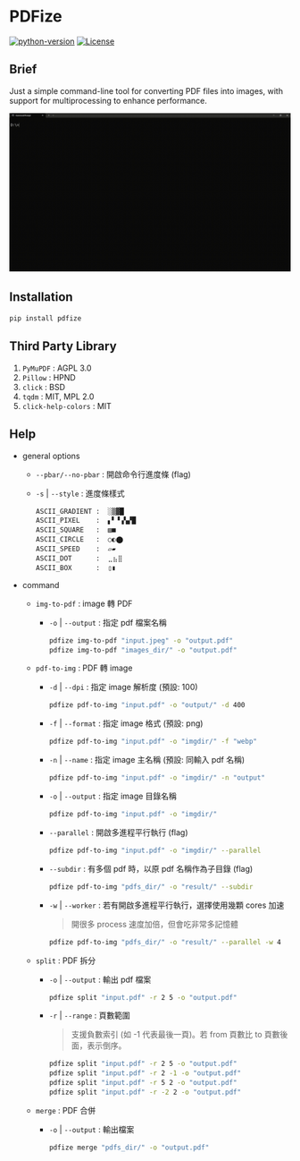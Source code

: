 # PDFize

[![python-version](https://img.shields.io/badge/python-3.11-blue)](https://www.python.org/downloads/release/python-3114/)
[![License](https://img.shields.io/github/license/RogelioKG/PDFize?style=flat)](./LICENSE)

## Brief
Just a simple command-line tool for converting PDF files into images, with support for multiprocessing to enhance performance.
<!-- GIF -->
![pdfize](./demo/pdfize.gif?raw=true)

## Installation
```bash
pip install pdfize
```

## Third Party Library

  1. `PyMuPDF` : AGPL 3.0
  2. `Pillow` : HPND
  3. `click` : BSD
  4. `tqdm` : MIT, MPL 2.0
  5. `click-help-colors` : MIT

## Help

+ general options

  + `--pbar/--no-pbar` : 開啟命令行進度條 (flag)

  + `-s` | `--style` : 進度條樣式
    ```bash
    ASCII_GRADIENT :  ░▒▓█
    ASCII_PIXEL    :  ▖▘▝▗▚▞█
    ASCII_SQUARE   :  ▨■
    ASCII_CIRCLE   :  ○◐⬤
    ASCII_SPEED    :  ▱▰
    ASCII_DOT      :  ⣀⣦⣿
    ASCII_BOX      :  ▯▮
    ```

+ command

  + `img-to-pdf` : image 轉 PDF

    + `-o` | `--output` : 指定 pdf 檔案名稱
      ```bash
      pdfize img-to-pdf "input.jpeg" -o "output.pdf"
      pdfize img-to-pdf "images_dir/" -o "output.pdf"
      ```

  + `pdf-to-img` : PDF 轉 image

    + `-d` | `--dpi` : 指定 image 解析度 (預設: 100)
      ```bash
      pdfize pdf-to-img "input.pdf" -o "output/" -d 400
      ```

    + `-f` | `--format` : 指定 image 格式 (預設: png)
      ```bash
      pdfize pdf-to-img "input.pdf" -o "imgdir/" -f "webp"
      ```

    + `-n` | `--name` : 指定 image 主名稱 (預設: 同輸入 pdf 名稱)
      ```bash
      pdfize pdf-to-img "input.pdf" -o "imgdir/" -n "output"
      ```

    + `-o` | `--output` : 指定 image 目錄名稱
      ```bash
      pdfize pdf-to-img "input.pdf" -o "imgdir/"
      ```

    + `--parallel` : 開啟多進程平行執行 (flag)
      ```bash
      pdfize pdf-to-img "input.pdf" -o "imgdir/" --parallel
      ```

    + `--subdir` : 有多個 pdf 時，以原 pdf 名稱作為子目錄 (flag)
      ```bash
      pdfize pdf-to-img "pdfs_dir/" -o "result/" --subdir
      ```

    + `-w` | `--worker` : 若有開啟多進程平行執行，選擇使用幾顆 cores 加速
      > 開很多 process 速度加倍，但會吃非常多記憶體
      ```bash
      pdfize pdf-to-img "pdfs_dir/" -o "result/" --parallel -w 4 
      ```

  + `split` : PDF 拆分

    + `-o` | `--output` : 輸出 pdf 檔案
      ```bash
      pdfize split "input.pdf" -r 2 5 -o "output.pdf"
      ```

    + `-r` | `--range` : 頁數範圍
      > 支援負數索引 (如 -1 代表最後一頁)。若 from 頁數比 to 頁數後面，表示倒序。
      ```bash
      pdfize split "input.pdf" -r 2 5 -o "output.pdf"
      pdfize split "input.pdf" -r 2 -1 -o "output.pdf"
      pdfize split "input.pdf" -r 5 2 -o "output.pdf"
      pdfize split "input.pdf" -r -2 2 -o "output.pdf"
      ```

  + `merge` : PDF 合併

    + `-o` | `--output` : 輸出檔案
      ```bash
      pdfize merge "pdfs_dir/" -o "output.pdf"
      ```
